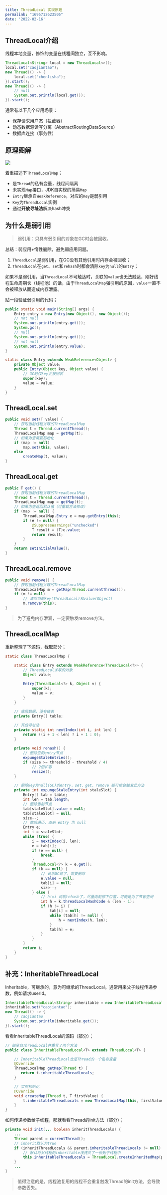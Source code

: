```yaml
---
title: ThreadLocal 实现原理
permalink: "1695712623505"
date: '2022-02-16'
---
```


## ThreadLocal介绍

线程本地变量，修饰的变量在线程间独立，互不影响。

```java
ThreadLocal<String> local = new ThreadLocal<>();
local.set("caojiantao");
new Thread(() -> {
    local.set("chenlisha");
}).start();
new Thread(() -> {
    // null
    System.out.println(local.get());
}).start();
```

通常有以下几个应用场景：

- 保存请求用户态（拦截器）
- 动态数据源读写分离（AbstractRoutingDataSource）
- 数据库连接（事务性）

## 原理图解

![](https://image.caojiantao.site:1024/f1ee2b91151f23b0ca79a21e60981427.png)

着重描述下`ThreadLocalMap`；

- 是`Thread`的私有变量，线程间隔离
- 未实现`Map`接口，JDK自实现的简易`Map`
- `Entry`继承自`WeakReference`，对应的`Key`是弱引用
- `Key`为`ThreadLocal`实例
- 通过**开放寻址法**解决hash冲突

## 为什么是弱引用

> 弱引用：只具有弱引用的对象在GC时会被回收。

总结：弱应用+惰性删除，避免弱应用问题。

1. `ThreadLocal`是弱引用，在GC没有其他引用时内存会被回收；
2. `ThreadLocal`在`get`、`set`和`rehash`时都会清除`key`为`null`的`Entry`；

如果不是弱引用，当`ThreadLocal`不可触达时，关联的`value`也无法触达，刚好线程生命周期长（线程池）的话，由于`ThreadLocalMap`强引用的原因，`value`一直不会被释放从而造成内存泄露。

贴一段验证弱引用的代码；

```java
public static void main(String[] args) {
    Entry entry = new Entry(new Object(), new Object());
    // not null
    System.out.println(entry.get());
    System.gc();
    // null
    System.out.println(entry.get());
    // not null
    System.out.println(entry.value);
}

static class Entry extends WeakReference<Object> {
    private Object value;
    public Entry(Object key, Object value) {
        // GC时仅key会被回收
        super(key);
        value = value;
    }
}
```

## ThreadLocal.set

```java
public void set(T value) {
    // 获取当前线程关联的ThreadLocalMap
    Thread t = Thread.currentThread();
    ThreadLocalMap map = getMap(t);
    // 如果为空需要初始化
    if (map != null)
        map.set(this, value);
    else
        createMap(t, value);
}
```

## ThreadLocal.get

```java
public T get() {
    // 获取当前线程关联的ThreadLocalMap
    Thread t = Thread.currentThread();
    ThreadLocalMap map = getMap(t);
    // 如果为空返回默认值（可重载方法修改）
    if (map != null) {
        ThreadLocalMap.Entry e = map.getEntry(this);
        if (e != null) {
            @SuppressWarnings("unchecked")
            T result = (T)e.value;
            return result;
        }
    }
    return setInitialValue();
}
```

## ThreadLocal.remove

```java
public void remove() {
    // 获取当前线程关联的ThreadLocalMap
    ThreadLocalMap m = getMap(Thread.currentThread());
    if (m != null)
        // 清除当前key(ThreadLocal)和value(Object)
        m.remove(this);
}
```

> 为了避免内存泄漏，一定要触发remove方法。

## ThreadLocalMap

重新整理了下源码，截取部分；

```java
static class ThreadLocalMap {
    
    static class Entry extends WeakReference<ThreadLocal<?>> {
        // ThreadLocal关联的对象
        Object value;

        Entry(ThreadLocal<?> k, Object v) {
            super(k);
            value = v;
        }
    }
    
    // 底层数据，没有链表
    private Entry[] table;

    // 开放寻址法
    private static int nextIndex(int i, int len) {
        return ((i + 1 < len) ? i + 1 : 0);
    }
    
    private void rehash() {
        // 删除空的entry节点
        expungeStaleEntries();
        if (size >= threshold - threshold / 4)
            // 2倍扩容
            resize();
    }
    
    // 删除key为null(GC)的entry，set、get、remove 都可能会触发此方法
    private int expungeStaleEntry(int staleSlot) {
        Entry[] tab = table;
        int len = tab.length;
        // 删除当前节点
        tab[staleSlot].value = null;
        tab[staleSlot] = null;
        size--;
        // 像后遍历，直到 entry 为 null
        Entry e;
        int i = staleSlot;
        while (true) {
            i = nextIndex(i, len);
            e = tab[i];
            if (e == null) {
                break;
            }
            ThreadLocal<?> k = e.get();
            if (k == null) {
                // 说明GC过了，需要删除
                e.value = null;
                tab[i] = null;
                size--;
            } else {
                // h!=i 说明rehash了，尽量向前挪下位置，可能是为了节省空间
                int h = k.threadLocalHashCode & (len - 1);
                if (h != i) {
                    tab[i] = null;
                    while (tab[h] != null) {
                        h = nextIndex(h, len);
                    }
                    tab[h] = e;
                }
            }
        }
        return i;
    }
}
```

## 补充：InheritableThreadLocal

Inheritable，可继承的，意为可继承的ThreadLocal。通常用来父子线程传递参数，例如请求userId。

```java
InheritableThreadLocal<String> inheritable = new InheritableThreadLocal<>();
inheritable.set("caojiantao");
new Thread(() -> {
    // caojiantao
    System.out.println(inheritable.get());
}).start();
```

看看InheritableThreadLocal的源码（部分）；

```java
// 继承自ThreadLocal并重写了两个方法
public class InheritableThreadLocal<T> extends ThreadLocal<T> {

    // InheritableThreadLocal也是Thread的一个私有变量
    @Override
    ThreadLocalMap getMap(Thread t) {
       return t.inheritableThreadLocals;
    }

    // 实例初始化
    @Override
    void createMap(Thread t, T firstValue) {
        t.inheritableThreadLocals = new ThreadLocalMap(this, firstValue);
    }
}
```

如何传递参数给子线程，那就看看Thread的init方法（部分）；

```java
private void init(... boolean inheritThreadLocals) {
    ...
    Thread parent = currentThread();
    // inherit默认为true
    if (inheritThreadLocals && parent.inheritableThreadLocals != null) {
        // 默认将父线程的inheritable浅拷贝了一份到子线程中
        this.inheritableThreadLocals = ThreadLocal.createInheritedMap(parent.inheritableThreadLocals);
    }
    ...
}
```

> 值得注意的是，线程池复用的线程不会重复触发Thread的init方法，会导致参数丢失。
